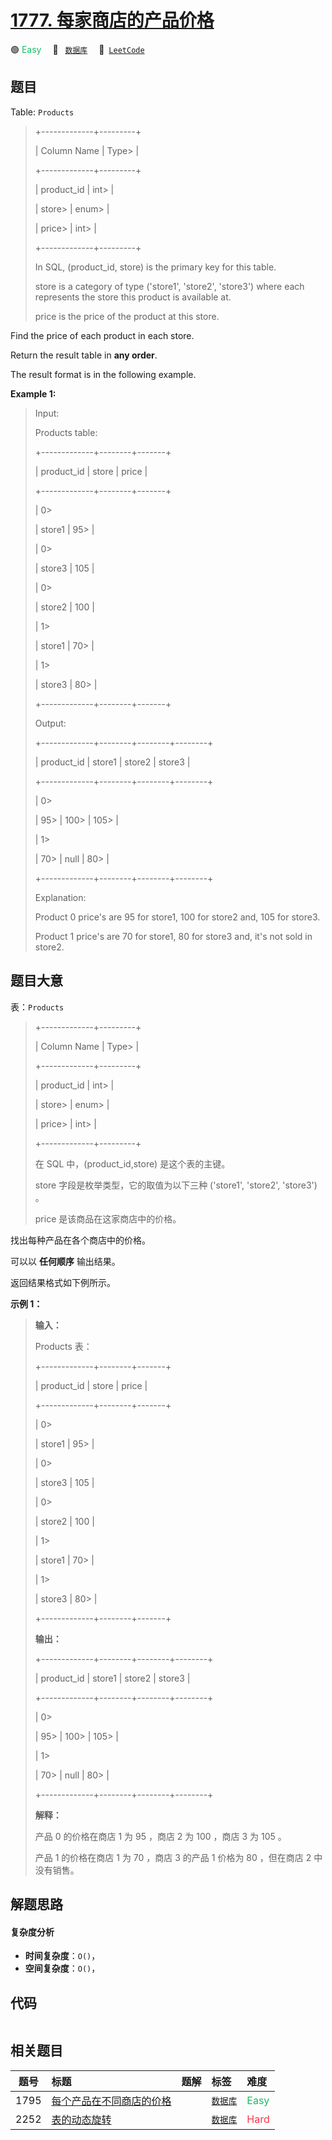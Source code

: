 # [1777. 每家商店的产品价格](https://leetcode.com/problems/products-price-for-each-store)

🟢 <font color=#15bd66>Easy</font>&emsp; 🔖&ensp; [`数据库`](/tag/database.md)&emsp; 🔗&ensp;[`LeetCode`](https://leetcode.com/problems/products-price-for-each-store)

## 题目

Table: `Products`

> 
> 
> 
> 
> 
> +-------------+---------+
> 
> | Column Name | Type> 
> |
> 
> +-------------+---------+
> 
> | product_id  | int> 
>  |
> 
> | store> 
>    | enum> 
> |
> 
> | price> 
>    | int> 
>  |
> 
> +-------------+---------+
> 
> In SQL, (product_id, store) is the primary key for this table.
> 
> store is a category of type ('store1', 'store2', 'store3') where each represents the store this product is available at.
> 
> price is the price of the product at this store.
> 
> 



Find the price of each product in each store.

Return the result table in **any order**.

The result format is in the following example.



**Example 1:**

> Input: 
> 
> Products table:
> 
> +-------------+--------+-------+
> 
> | product_id  | store  | price |
> 
> +-------------+--------+-------+
> 
> | 0> 
> > 
>    | store1 | 95> 
> |
> 
> | 0> 
> > 
>    | store3 | 105   |
> 
> | 0> 
> > 
>    | store2 | 100   |
> 
> | 1> 
> > 
>    | store1 | 70> 
> |
> 
> | 1> 
> > 
>    | store3 | 80> 
> |
> 
> +-------------+--------+-------+
> 
> Output: 
> 
> +-------------+--------+--------+--------+
> 
> | product_id  | store1 | store2 | store3 |
> 
> +-------------+--------+--------+--------+
> 
> | 0> 
> > 
>    | 95> 
>  | 100> 
> | 105> 
> |
> 
> | 1> 
> > 
>    | 70> 
>  | null   | 80> 
>  |
> 
> +-------------+--------+--------+--------+
> 
> Explanation: 
> 
> Product 0 price's are 95 for store1, 100 for store2 and, 105 for store3.
> 
> Product 1 price's are 70 for store1, 80 for store3 and, it's not sold in store2.
> 
> 


## 题目大意

表：`Products`

> 
> 
> 
> 
> 
> +-------------+---------+
> 
> | Column Name | Type> 
> |
> 
> +-------------+---------+
> 
> | product_id  | int> 
>  |
> 
> | store> 
>    | enum> 
> |
> 
> | price> 
>    | int> 
>  |
> 
> +-------------+---------+
> 
> 在 SQL 中，(product_id,store) 是这个表的主键。
> 
> store 字段是枚举类型，它的取值为以下三种 ('store1', 'store2', 'store3') 。
> 
> price 是该商品在这家商店中的价格。



找出每种产品在各个商店中的价格。

可以以 **任何顺序** 输出结果。

返回结果格式如下例所示。



**示例 1：**

> 
> 
> 
> 
> 
> **输入：**
> 
> Products 表：
> 
> +-------------+--------+-------+
> 
> | product_id  | store  | price |
> 
> +-------------+--------+-------+
> 
> | 0> 
> > 
>    | store1 | 95> 
> |
> 
> | 0> 
> > 
>    | store3 | 105   |
> 
> | 0> 
> > 
>    | store2 | 100   |
> 
> | 1> 
> > 
>    | store1 | 70> 
> |
> 
> | 1> 
> > 
>    | store3 | 80> 
> |
> 
> +-------------+--------+-------+
> 
> **输出：**
> 
> +-------------+--------+--------+--------+
> 
> | product_id  | store1 | store2 | store3 |
> 
> +-------------+--------+--------+--------+
> 
> | 0> 
> > 
>    | 95> 
>  | 100> 
> | 105> 
> |
> 
> | 1> 
> > 
>    | 70> 
>  | null   | 80> 
>  |
> 
> +-------------+--------+--------+--------+
> 
> **解释：**
> 
> 产品 0 的价格在商店 1 为 95 ，商店 2 为 100 ，商店 3 为 105 。
> 
> 产品 1 的价格在商店 1 为 70 ，商店 3 的产品 1 价格为 80 ，但在商店 2 中没有销售。
> 
> 


## 解题思路

#### 复杂度分析

- **时间复杂度**：`O()`，
- **空间复杂度**：`O()`，

## 代码

```javascript

```

## 相关题目

<!-- prettier-ignore -->
| 题号 | 标题 | 题解 | 标签 | 难度 |
| :------: | :------ | :------: | :------ | :------ |
| 1795 | [每个产品在不同商店的价格](https://leetcode.com/problems/rearrange-products-table) |  |  [`数据库`](/tag/database.md) | <font color=#15bd66>Easy</font> |
| 2252 | [表的动态旋转](https://leetcode.com/problems/dynamic-pivoting-of-a-table) |  |  [`数据库`](/tag/database.md) | <font color=#ff334b>Hard</font> |